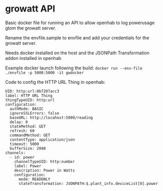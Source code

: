# growatt API
Basic docker file for running an API to allow openhab to log powerusage gtom the growatt server.

Rename the envfile.sample to envfile and add your credentials for the growatt server.

Needs docker installed on the host and the JSONPath Transformation addon installed in openhab

Example docker launch following the build:
`docker run --env-file ./envfile -p 5000:5000 -it gwdocker`

Code to config the HTTP URL Thing in openhab:

```
UID: http:url:0b7207acc3
label: HTTP URL Thing
thingTypeUID: http:url
configuration:
  authMode: BASIC
  ignoreSSLErrors: false
  baseURL: http://locahost:5000/reading
  delay: 0
  stateMethod: GET
  refresh: 60
  commandMethod: GET
  contentType: application/json
  timeout: 5000
  bufferSize: 2048
channels:
  - id: power
    channelTypeUID: http:number
    label: Power
    description: Power in Watts
    configuration:
      mode: READONLY
      stateTransformation: JSONPATH:$.plant_info.deviceList[0].power
```
